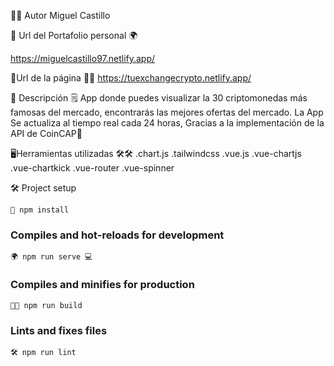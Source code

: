 🧑‍💻 Autor Miguel Castillo

👀 Url del Portafolio personal  🌍

https://miguelcastillo97.netlify.app/

🔗Url de la página 🧑‍💻
https://tuexchangecrypto.netlify.app/

🔗 Descripción 🗒️
App donde puedes visualizar la 30 criptomonedas
más famosas del mercado, encontrarás 
las mejores ofertas del mercado.
La App Se actualiza al tiempo 
real cada 24 horas, Gracias a la implementación
 de la API de CoinCAP📖

🖥️Herramientas utilizadas 🛠️🛠️
.chart.js
.tailwindcss
.vue.js
.vue-chartjs
.vue-chartkick
.vue-router
.vue-spinner


🛠️ Project setup
```
🔽 npm install
```

### Compiles and hot-reloads for development
```
🌍 npm run serve 💻
```

### Compiles and minifies for production
```
🧑‍💻 npm run build 
```

### Lints and fixes files
```
🛠️ npm run lint
```
